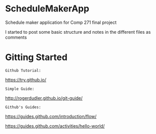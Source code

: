 # ScheduleMakerApp
Schedule maker application for Comp 271 final project

I started to post some basic structure and notes in the different files as comments

# Gitting Started

	Github Tutorial: 
https://try.github.io/

	Simple Guide:
http://rogerdudler.github.io/git-guide/

	Github's Guides:

https://guides.github.com/introduction/flow/

https://guides.github.com/activities/hello-world/

